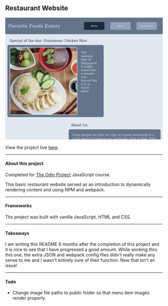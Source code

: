 ## Restaurant Website

![Demo_image](readme_img.png)

View the project live [here](https://brenton-j-andrews.github.io/odin_restaurant/).

--- 

#### About this project

Completed for [The Odin Project](https://www.theodinproject.com/lessons/node-path-javascript-restaurant-page) JavaScript course.

This basic restaurant website served as an introduction to dynamically rendering content and using NPM and webpack.

---

#### Frameworks

Ths project was built with vanilla JavaScript, HTML and CSS.

---

#### Takeaways

I am writing this README 6 months after the completion of this project and it is nice to see that I have progressed a good amount. While working thru this one, the extra JSON and webpack config files didn't really make any sense to me and I wasn't entirely sure of their function. Now that isn't an issue! 

---

#### Todo

- Change image file paths to public folder so that menu item images render properly.
